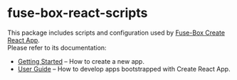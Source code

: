 # fuse-box-react-scripts

This package includes scripts and configuration used by [Fuse-Box Create React App](https://github.com/offgridnetworks/fuse-box-create-react-app).  
Please refer to its documentation:

* [Getting Started](https://github.com/offgridnetworks/fuse-box-create-react-app/blob/master/README.md#getting-started) – How to create a new app.
* [User Guide](https://github.com/offgridnetworks/fuse-box-create-react-app/blob/master/packages/fuse-box-react-scripts/template/README.md) – How to develop apps bootstrapped with Create React App.
